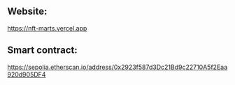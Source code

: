 ## Website:
https://nft-marts.vercel.app

## Smart contract:
https://sepolia.etherscan.io/address/0x2923f587d3Dc21Bd9c22710A5f2Eaa920d905DF4
